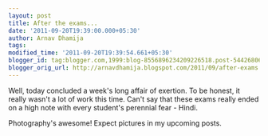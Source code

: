 ```yaml
---
layout: post
title: After the exams...
date: '2011-09-20T19:39:00.000+05:30'
author: Arnav Dhamija
tags:
modified_time: '2011-09-20T19:39:54.661+05:30'
blogger_id: tag:blogger.com,1999:blog-8556896234209226518.post-5442680662137979205
blogger_orig_url: http://arnavdhamija.blogspot.com/2011/09/after-exams.html
---
```


Well, today concluded a week's long affair of exertion. To be honest, it
really wasn't a lot of work this time. Can't say that these exams really ended
on a high note with every student's perennial fear - Hindi.  

Photography's awesome! Expect pictures in my upcoming posts.  
